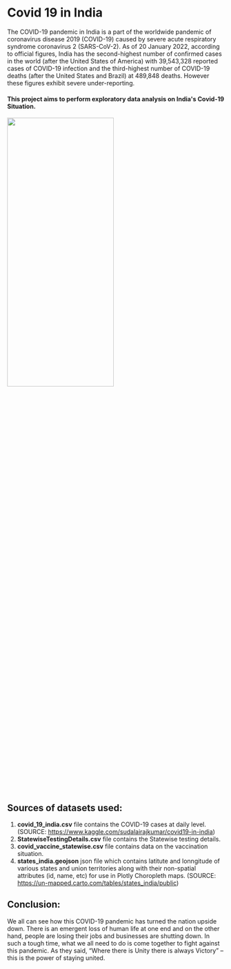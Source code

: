 # Covid 19 in India
The COVID-19 pandemic in India is a part of the worldwide pandemic of coronavirus disease 2019 (COVID-19) caused by severe acute respiratory syndrome coronavirus 2 (SARS-CoV-2). As of 20 January 2022, according to official figures, India has the second-highest number of confirmed cases in the world (after the United States of America) with 39,543,328 reported cases of COVID-19 infection and the third-highest number of COVID-19 deaths (after the United States and Brazil) at 489,848 deaths. However these figures exhibit severe under-reporting.

#### This project aims to perform exploratory data analysis on India's Covid-19 Situation.

<img src="https://user-images.githubusercontent.com/73715927/151403319-e5890ae2-b029-4870-ae13-0a7a941a91f0.png" width=70% height=40%>

## Sources of datasets used:
1. **covid_19_india.csv** file contains the COVID-19 cases at daily level. (SOURCE: https://www.kaggle.com/sudalairajkumar/covid19-in-india)
2. **StatewiseTestingDetails.csv** file contains the Statewise testing details.
3. **covid_vaccine_statewise.csv** file contains data on the vaccination situation.
4. **states_india.geojson** json file which contains latitute and lonngitude of various states and union territories along with their non-spatial attributes (id, name, etc) for use in Plotly Choropleth maps. (SOURCE: https://un-mapped.carto.com/tables/states_india/public)

## Conclusion:
We all can see how this COVID-19 pandemic has turned the nation upside down. There is an emergent loss of human life at one end and on the other hand, people are losing their jobs and businesses are shutting down. In such a tough time, what we all need to do is come together to fight against this pandemic. As they said, “Where there is Unity there is always Victory” – this is the power of staying united.
